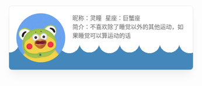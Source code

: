 <div style="border-radius: 8px;box-shadow: rgb(255, 255, 255) 0px 0px 0px 0px, rgba(51, 65, 85, 0.1) 0px 0px 0px 1px, rgba(0, 0, 0, 0.05) 0px 20px 25px -5px, rgba(0, 0, 0, 0.05) 0px 8px 10px -6px;display: flex;gap: 20px;padding: 20px;background: linear-gradient(#ffffff 50%, rgba(255,255,255,0) 0) 0 0,radial-gradient(circle closest-side, #FFFFFF 53%, rgba(255,255,255,0) 0) 0 0,radial-gradient(circle closest-side, #FFFFFF 50%, rgba(255,255,255,0) 0) 55px 0 #48B;background-size: 110px 200px;background-repeat: repeat-x;">
    <div>
        <img title="" src="./assets/avatar-linzp.jpg" alt="" width="200" style="border-radius: 50%;margin: 0 auto;display: block;">
    </div>
    <div style="font-size: 16px;color:#666;">
        <div style="display: flex;gap: 10px;">
            <span>昵称：灵瞳</span><span>星座：巨蟹座</span>
        </div>
        <div>简介：不喜欢除了睡觉以外的其他运动，如果睡觉可以算运动的话</div>
    </div>
</div>


